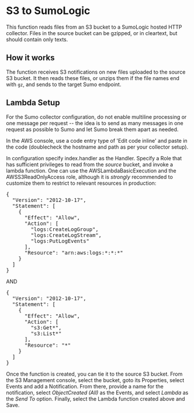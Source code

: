 # S3 to SumoLogic
This function reads files from an S3 bucket to a SumoLogic hosted HTTP collector. Files in the source bucket can be gzipped, or in cleartext, but should contain only texts.

## How it works 
The function receives S3 notifications on new files uploaded to the source S3 bucket. It then reads these files, or unzips them if the file names end with `gz`, and sends to the target Sumo endpoint.

## Lambda Setup 
For the Sumo collector configuration, do not enable multiline processing or
one message per request -- the idea is to send as many messages in one request
as possible to Sumo and let Sumo break them apart as needed.

In the AWS console, use a code entry type of 'Edit code inline' and paste in the
code (doublecheck the hostname and path as per your collector setup).

In configuration specify index.handler as the Handler. Specify a Role that has
sufficient privileges to read from the *source* bucket, and invoke a lambda
function. One can use the AWSLambdaBasicExecution and the AWSS3ReadOnlyAccess role, although it is *strongly* recommended to customize them to restrict to relevant resources in production:  

<pre>
{
  "Version": "2012-10-17",
  "Statement": [
    {
      "Effect": "Allow",
      "Action": [
        "logs:CreateLogGroup",
        "logs:CreateLogStream",
        "logs:PutLogEvents"
      ],
      "Resource": "arn:aws:logs:*:*:*"
    }
  ]
}
</pre>

AND 

<pre>
{
  "Version": "2012-10-17",
  "Statement": [
    {
      "Effect": "Allow",
      "Action": [
        "s3:Get*",
        "s3:List*"
      ],
      "Resource": "*"
    }
  ]
}
</pre>

Once the function is created, you can tie it to the source S3 bucket. From the S3 Management console, select the bucket, goto its Properties, select Events and add a Notification. From there, provide a name for the notification, select *ObjectCreated (All)* as the Events, and select *Lambda* as the *Send To* option. Finally, select the Lambda function created above and Save.


